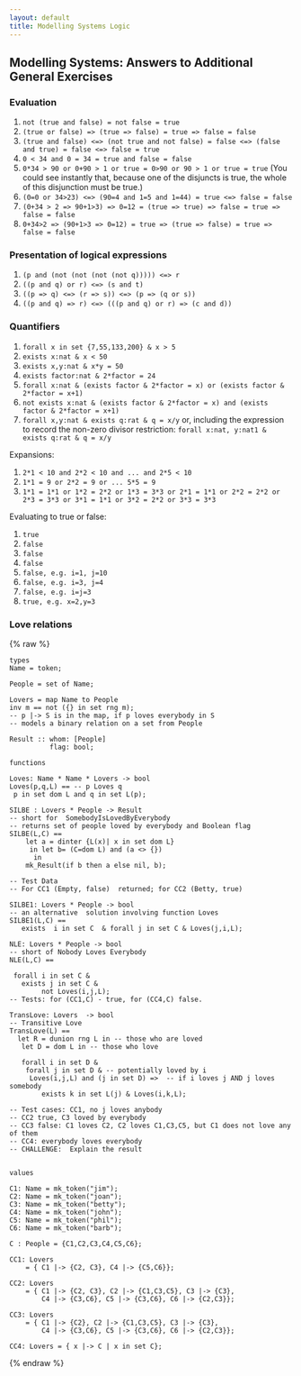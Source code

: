 ```yaml
---
layout: default
title: Modelling Systems Logic
---
```


## Modelling Systems: Answers to Additional General Exercises

### Evaluation

1. `not (true and false) = not false = true`
2. `(true or false) => (true => false) = true => false = false`
3. `(true and false) <=> (not true and not false) = false <=> (false and true) = false <=> false = true`
4. `0 < 34 and 0 = 34 = true and false = false`
5. `0*34 > 90 or 0+90 > 1 or true = 0>90 or 90 > 1 or true = true` (You could see instantly that, because one of the disjuncts is true, the whole of this disjunction must be true.)
6. `(0=0 or 34>23) <=> (90=4 and 1=5 and 1=44) = true <=> false = false`
7. `(0+34 > 2 => 90+1>3) => 0=12 = (true => true) => false = true => false = false`
8. `0+34>2 => (90+1>3 => 0=12) = true => (true => false) = true => false = false`

### Presentation of logical expressions

1. `(p and (not (not (not (not q))))) <=> r`
2. `((p and q) or r) <=> (s and t)`
3. `((p => q) <=> (r => s)) <=> (p => (q or s))`
4. `((p and q) => r) <=> (((p and q) or r) => (c and d))`

### Quantifiers

1. `forall x in set {7,55,133,200} & x > 5`
2. `exists x:nat & x < 50`
3. `exists x,y:nat & x*y = 50`
4. `exists factor:nat & 2*factor = 24`
5. `forall x:nat & (exists factor & 2*factor = x) or (exists factor & 2*factor = x+1)`
6. `not exists x:nat & (exists factor & 2*factor = x) and (exists factor & 2*factor = x+1)`
7. `forall x,y:nat & exists q:rat & q = x/y` or, including the expression to record the non-zero divisor restriction: `forall x:nat, y:nat1 & exists q:rat & q = x/y`

Expansions:

1. `2*1 < 10 and 2*2 < 10 and ... and 2*5 < 10`
2. `1*1 = 9 or 2*2 = 9 or ... 5*5 = 9`
3. `1*1 = 1*1 or 1*2 = 2*2 or 1*3 = 3*3 or 2*1 = 1*1 or 2*2 = 2*2 or 2*3 = 3*3 or 3*1 = 1*1 or 3*2 = 2*2 or 3*3 = 3*3`

Evaluating to true or false:

1. `true`
2. `false`
3. `false`
4. `false`
5. `false, e.g. i=1, j=10`
6. `false, e.g. i=3, j=4`
7. `false, e.g. i=j=3`
8. `true, e.g. x=2,y=3`

### Love relations

{% raw %}
~~~
types 
Name = token; 

People = set of Name; 

Lovers = map Name to People 
inv m == not ({} in set rng m); 
-- p |-> S is in the map, if p loves everybody in S 
-- models a binary relation on a set from People 

Result :: whom: [People] 
          flag: bool; 

functions 

Loves: Name * Name * Lovers -> bool 
Loves(p,q,L) == -- p Loves q 
 p in set dom L and q in set L(p); 

SILBE : Lovers * People -> Result 
-- short for  SomebodyIsLovedByEverybody 
-- returns set of people loved by everybody and Boolean flag 
SILBE(L,C) == 
    let a = dinter {L(x)| x in set dom L} 
     in let b= (C=dom L) and (a <> {}) 
      in 
    mk_Result(if b then a else nil, b); 

-- Test Data 
-- For CC1 (Empty, false)  returned; for CC2 (Betty, true) 

SILBE1: Lovers * People -> bool 
-- an alternative  solution involving function Loves 
SILBE1(L,C) == 
   exists  i in set C  & forall j in set C & Loves(j,i,L); 

NLE: Lovers * People -> bool 
-- short of Nobody Loves Everybody 
NLE(L,C) == 

 forall i in set C & 
   exists j in set C & 
        not Loves(i,j,L); 
-- Tests: for (CC1,C) - true, for (CC4,C) false. 

TransLove: Lovers  -> bool 
-- Transitive Love 
TransLove(L) == 
  let R = dunion rng L in -- those who are loved 
   let D = dom L in -- those who love 

   forall i in set D & 
    forall j in set D & -- potentially loved by i 
     Loves(i,j,L) and (j in set D) =>  -- if i loves j AND j loves somebody 
        exists k in set L(j) & Loves(i,k,L); 

-- Test cases: CC1, no j loves anybody 
-- CC2 true, C3 loved by everybody 
-- CC3 false: C1 loves C2, C2 loves C1,C3,C5, but C1 does not love any of them 
-- CC4: everybody loves everybody 
-- CHALLENGE:  Explain the result 
  

values 

C1: Name = mk_token("jim"); 
C2: Name = mk_token("joan"); 
C3: Name = mk_token("betty"); 
C4: Name = mk_token("john"); 
C5: Name = mk_token("phil"); 
C6: Name = mk_token("barb"); 

C : People = {C1,C2,C3,C4,C5,C6}; 

CC1: Lovers 
    = { C1 |-> {C2, C3}, C4 |-> {C5,C6}}; 

CC2: Lovers 
    = { C1 |-> {C2, C3}, C2 |-> {C1,C3,C5}, C3 |-> {C3}, 
        C4 |-> {C3,C6}, C5 |-> {C3,C6}, C6 |-> {C2,C3}}; 

CC3: Lovers 
    = { C1 |-> {C2}, C2 |-> {C1,C3,C5}, C3 |-> {C3}, 
        C4 |-> {C3,C6}, C5 |-> {C3,C6}, C6 |-> {C2,C3}}; 

CC4: Lovers = { x |-> C | x in set C};
~~~
{% endraw %}